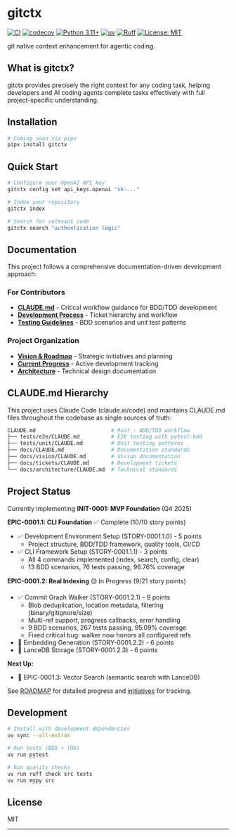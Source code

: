 # gitctx

[![CI](https://github.com/gitctx-ai/gitctx/actions/workflows/ci.yml/badge.svg)](https://github.com/gitctx-ai/gitctx/actions/workflows/ci.yml)
[![codecov](https://codecov.io/gh/gitctx-ai/gitctx/branch/main/graph/badge.svg)](https://codecov.io/gh/gitctx-ai/gitctx)
[![Python 3.11+](https://img.shields.io/badge/python-3.11%2B-blue.svg)](https://www.python.org/downloads/)
[![uv](https://img.shields.io/badge/uv-latest-green.svg)](https://github.com/astral-sh/uv)
[![Ruff](https://img.shields.io/endpoint?url=https://raw.githubusercontent.com/astral-sh/ruff/main/assets/badge/v2.json)](https://github.com/astral-sh/ruff)
[![License: MIT](https://img.shields.io/badge/License-MIT-yellow.svg)](https://opensource.org/licenses/MIT)

git native context enhancement for agentic coding.

## What is gitctx?

gitctx provides precisely the right context for any coding task, helping developers and AI coding agents complete tasks effectively with full project-specific understanding.

## Installation

```bash
# Coming soon via pipx
pipx install gitctx
```

## Quick Start

```bash
# Configure your OpenAI API key
gitctx config set api_keys.openai "sk-..."

# Index your repository
gitctx index

# Search for relevant code
gitctx search "authentication logic"
```

## Documentation

This project follows a comprehensive documentation-driven development approach:

### For Contributors

- **[CLAUDE.md](CLAUDE.md)** - Critical workflow guidance for BDD/TDD development
- **[Development Process](docs/tickets/CLAUDE.md)** - Ticket hierarchy and workflow
- **[Testing Guidelines](tests/)** - BDD scenarios and unit test patterns

### Project Organization

- **[Vision & Roadmap](docs/vision/ROADMAP.md)** - Strategic initiatives and planning
- **[Current Progress](docs/tickets/initiatives/)** - Active development tracking
- **[Architecture](docs/architecture/CLAUDE.md)** - Technical design documentation

## CLAUDE.md Hierarchy

This project uses Claude Code (claude.ai/code) and maintains CLAUDE.md files throughout the codebase as single sources of truth:

```bash
CLAUDE.md                        # Root - BDD/TDD workflow
├── tests/e2e/CLAUDE.md          # E2E testing with pytest-bdd
├── tests/unit/CLAUDE.md         # Unit testing patterns
├── docs/CLAUDE.md               # Documentation standards
├── docs/vision/CLAUDE.md        # Vision documentation
├── docs/tickets/CLAUDE.md       # Development tickets
└── docs/architecture/CLAUDE.md  # Technical standards
```

## Project Status

Currently implementing **INIT-0001: MVP Foundation** (Q4 2025)

**EPIC-0001.1: CLI Foundation** ✅ Complete (10/10 story points)

- ✅ Development Environment Setup (STORY-0001.1.0) - 5 points
  - Project structure, BDD/TDD framework, quality tools, CI/CD
- ✅ CLI Framework Setup (STORY-0001.1.1) - 3 points
  - All 4 commands implemented (index, search, config, clear)
  - 13 BDD scenarios, 76 tests passing, 96.76% coverage

**EPIC-0001.2: Real Indexing** 🟡 In Progress (9/21 story points)

- ✅ Commit Graph Walker (STORY-0001.2.1) - 9 points
  - Blob deduplication, location metadata, filtering (binary/gitignore/size)
  - Multi-ref support, progress callbacks, error handling
  - 9 BDD scenarios, 267 tests passing, 95.09% coverage
  - Fixed critical bug: walker now honors all configured refs
- 🔵 Embedding Generation (STORY-0001.2.2) - 6 points
- 🔵 LanceDB Storage (STORY-0001.2.3) - 6 points

**Next Up:**

- 🔵 EPIC-0001.3: Vector Search (semantic search with LanceDB)

See [ROADMAP](docs/vision/ROADMAP.md) for detailed progress and [initiatives](docs/tickets/initiatives/) for tracking.

## Development

```bash
# Install with development dependencies
uv sync --all-extras

# Run tests (BDD + TDD)
uv run pytest

# Run quality checks
uv run ruff check src tests
uv run mypy src
```

## License

MIT

---
